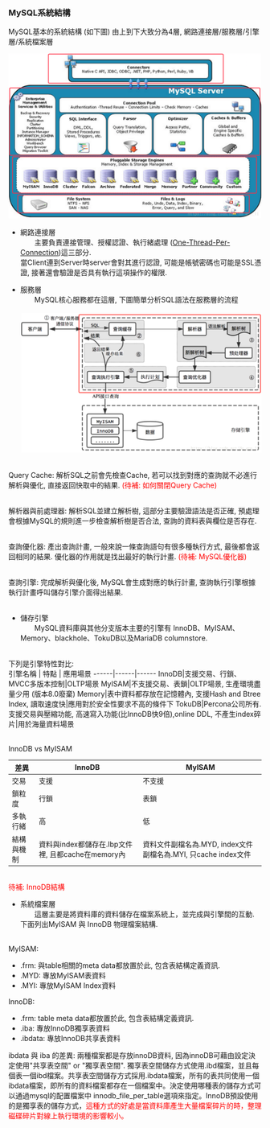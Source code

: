 ### MySQL系統結構

MySQL基本的系統結構 (如下圖) 由上到下大致分為4層, 網路連接層/服務層/引擎層/系統檔案層<br>

![](https://github.com/HsiaoWeiYun/notes/blob/master/mysql/img/mysql_system_structure.png?raw=true)
<br>

* 網路連接層<br>
&emsp;&emsp;主要負責連接管理、授權認證、執行緒處理 ([One-Thread-Per-Connection](https://www.jianshu.com/p/ad350122d045))這三部分.<br>
當Client連到Server時server會對其進行認證, 可能是帳號密碼也可能是SSL憑證, 接著還會驗證是否具有執行這項操作的權限.<br>

* 服務層<br>
&emsp;&emsp;MySQL核心服務都在這層, 下圖簡單分析SQL語法在服務層的流程<br><br>
![](https://github.com/HsiaoWeiYun/notes/blob/master/mysql/img/mysql_system_structure_service.png?raw=true)
<br>
Query Cache: 解析SQL之前會先檢查Cache, 若可以找到對應的查詢就不必進行解析與優化, 直接返回快取中的結果. <font color='red'>(待補: 如何關閉Query Cache)</font> <br><br>

解析器與前處理器: 解析SQL並建立解析樹, 這部分主要驗證語法是否正確, 預處理會根據MySQL的規則進一步檢查解析樹是否合法, 查詢的資料表與欄位是否存在.<br><br>

查詢優化器: 產出查詢計畫, 一般來說一條查詢語句有很多種執行方式, 最後都會返回相同的結果. 優化器的作用就是找出最好的執行計畫. <font color='red'>(待補: MySQL優化器)</font><br><br>

查詢引擎: 完成解析與優化後, MySQL會生成對應的執行計畫, 查詢執行引擎根據執行計畫呼叫儲存引擎介面得出結果.<br><br>

* 儲存引擎<br>
&emsp;&emsp;MySQL資料庫與其他分支版本主要的引擎有 InnoDB、MyISAM、Memory、blackhole、TokuDB以及MariaDB columnstore. <br><br>

下列是引擎特性對比:<br>
引擎名稱 | 特點 | 應用場景
------|------|------
InnoDB|支援交易、行鎖、MVCC多版本控制|OLTP場景
MyISAM|不支援交易、表鎖|OLTP場景, 生產環境盡量少用 (版本8.0廢棄)
Memory|表中資料都存放在記憶體內, 支援Hash and Btree Index, 讀取速度快|應用對於安全性要求不高的條件下
TokuDB|Percona公司所有. 支援交易與壓縮功能, 高速寫入功能(比InnoDB快9倍),online DDL, 不產生index碎片|用於海量資料場景

<br>
InnoDB vs MyISAM<br>

差異 | InnoDB | MyISAM
-----|------|------
交易|支援|不支援
鎖粒度|行鎖|表鎖
多執行緒|高|低
結構與機制|資料與index都儲存在.Ibp文件裡, 且都cache在memory內|資料文件副檔名為.MYD, index文件副檔名為.MYI, 只cache index文件

<br><font color='red'>待補: InnoDB結構</font><br>

* 系統檔案層<br>
&emsp;&emsp;這層主要是將資料庫的資料儲存在檔案系統上，並完成與引擎間的互動. 下面列出MyISAM 與 InnoDB 物理檔案結構.<br><br>

MyISAM:<br>
* .frm: 與table相關的meta data都放置於此, 包含表結構定義資訊.<br>
* .MYD: 專放MyISAM表資料<br>
* .MYI: 專放MyISAM Index資料<br>

InnoDB:<br>
* .frm: table meta data都放置於此, 包含表結構定義資訊.<br>
* .iba: 專放InnoDB獨享表資料<br>
* .ibdata: 專放InnoDB共享表資料<br>

ibdata 與 iba 的差異: 兩種檔案都是存放innoDB資料, 因為innoDB可藉由設定決定使用"共享表空間" or "獨享表空間". 獨享表空間儲存方式使用.ibd檔案，並且每個表一個ibd檔案。共享表空間儲存方式採用.ibdata檔案，所有的表共同使用一個ibdata檔案，即所有的資料檔案都存在一個檔案中。決定使用哪種表的儲存方式可以通過mysql的配置檔案中 innodb_file_per_table選項來指定。InnoDB預設使用的是獨享表的儲存方式，<font color='red'>這種方式的好處是當資料庫產生大量檔案碎片的時，整理磁碟碎片對線上執行環境的影響較小。</font>
